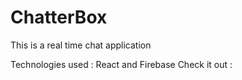 # ChatterBox
This is a real time chat application

Technologies used : React and Firebase
Check it out :